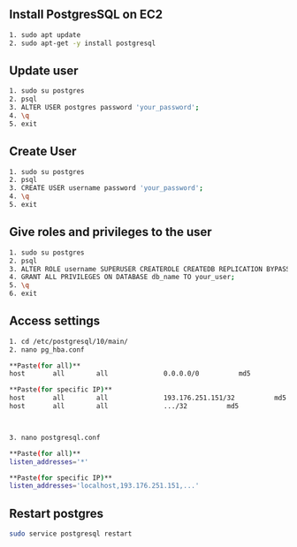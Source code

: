 ## Install PostgresSQL on EC2
```bash
1. sudo apt update
2. sudo apt-get -y install postgresql
```

## Update user
```bash
1. sudo su postgres
2. psql
3. ALTER USER postgres password 'your_password';
4. \q
5. exit
```

## Create User
```bash
1. sudo su postgres
2. psql
3. CREATE USER username password 'your_password';
4. \q
5. exit
```

## Give roles and privileges to the user
```bash
1. sudo su postgres
2. psql
3. ALTER ROLE username SUPERUSER CREATEROLE CREATEDB REPLICATION BYPASSRLS;
4. GRANT ALL PRIVILEGES ON DATABASE db_name TO your_user;
5. \q
6. exit
```

## Access settings
```bash
1. cd /etc/postgresql/10/main/
2. nano pg_hba.conf

**Paste(for all)**
host       all        all              0.0.0.0/0          md5

**Paste(for specific IP)**
host       all        all              193.176.251.151/32          md5
host       all        all              .../32          md5



3. nano postgresql.conf

**Paste(for all)**
listen_addresses='*'

**Paste(for specific IP)**
listen_addresses='localhost,193.176.251.151,...'
```

## Restart postgres
```bash
sudo service postgresql restart
```
